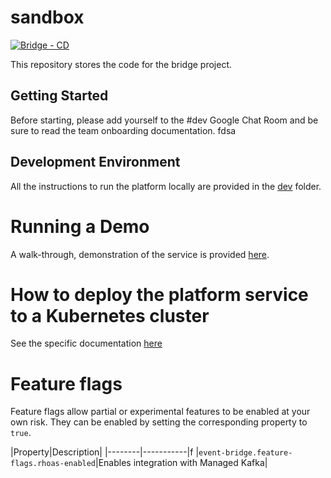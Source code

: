 # sandbox

[![Bridge - CD](https://github.com/5733d9e2be6485d52ffa08870cabdee0/sandbox/actions/workflows/CD.yml/badge.svg)](https://github.com/5733d9e2be6485d52ffa08870cabdee0/sandbox/actions/workflows/CD.yml)

This repository stores the code for the bridge project.

## Getting Started

Before starting, please add yourself to the #dev Google Chat Room and be sure to read the team onboarding documentation.
fdsa
## Development Environment

All the instructions to run the platform locally are provided in the [dev](dev) folder.

# Running a Demo 

A walk-through, demonstration of the service is provided [here](DEMO.md).

# How to deploy the platform service to a Kubernetes cluster

See the specific documentation [here](kustomize/README.md)

# Feature flags

Feature flags allow partial or experimental features to be enabled at your own risk.
They can be enabled by setting the corresponding property to `true`.

|Property|Description|
|--------|-----------|f
|`event-bridge.feature-flags.rhoas-enabled`|Enables integration with Managed Kafka|
